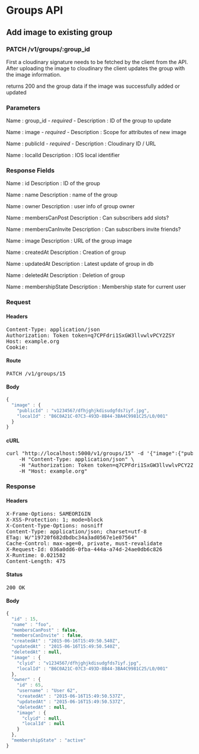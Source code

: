 # Groups API

## Add image to existing group

### PATCH /v1/groups/:group_id

First a cloudinary signature needs to be fetched by the client from the API. After uploading the image to cloudinary the client updates the group with the image information.

returns 200 and the group data if the image was successfully added or updated

### Parameters

Name : group_id *- required -*
Description : ID of the group to update

Name : image *- required -*
Description : Scope for attributes of new image

Name : publicId *- required -*
Description : Cloudinary ID / URL

Name : localId
Description : IOS local identifier


### Response Fields

Name : id
Description : ID of the group

Name : name
Description : name of the group

Name : owner
Description : user info of group owner

Name : membersCanPost
Description : Can subscribers add slots?

Name : membersCanInvite
Description : Can subscribers invite friends?

Name : image
Description : URL of the group image

Name : createdAt
Description : Creation of group

Name : updatedAt
Description : Latest update of group in db

Name : deletedAt
Description : Deletion of group

Name : membershipState
Description : Membership state for current user

### Request

#### Headers

<pre>Content-Type: application/json
Authorization: Token token=q7CPFdri1SxGW3llvwlvPCY2ZSY
Host: example.org
Cookie: </pre>

#### Route

<pre>PATCH /v1/groups/15</pre>

#### Body
```javascript
{
  "image" : {
    "publicId" : "v1234567/dfhjghjkdisudgfds7iyf.jpg",
    "localId" : "B6C0A21C-07C3-493D-8B44-3BA4C9981C25/L0/001"
  }
}
```


#### cURL

<pre class="request">curl &quot;http://localhost:5000/v1/groups/15&quot; -d &#39;{&quot;image&quot;:{&quot;publicId&quot;:&quot;v1234567/dfhjghjkdisudgfds7iyf.jpg&quot;,&quot;localId&quot;:&quot;B6C0A21C-07C3-493D-8B44-3BA4C9981C25/L0/001&quot;}}&#39; -X PATCH \
	-H &quot;Content-Type: application/json&quot; \
	-H &quot;Authorization: Token token=q7CPFdri1SxGW3llvwlvPCY2ZSY&quot; \
	-H &quot;Host: example.org&quot;</pre>

### Response

#### Headers

<pre>X-Frame-Options: SAMEORIGIN
X-XSS-Protection: 1; mode=block
X-Content-Type-Options: nosniff
Content-Type: application/json; charset=utf-8
ETag: W/&quot;19720f682dbdbc34a3ad0567e1e07564&quot;
Cache-Control: max-age=0, private, must-revalidate
X-Request-Id: 036a0dd6-0fba-444a-a74d-24ae0db6c826
X-Runtime: 0.021582
Content-Length: 475</pre>

#### Status

<pre>200 OK</pre>

#### Body

```javascript
{
  "id" : 15,
  "name" : "foo",
  "membersCanPost" : false,
  "membersCanInvite" : false,
  "createdAt" : "2015-06-16T15:49:50.540Z",
  "updatedAt" : "2015-06-16T15:49:50.540Z",
  "deletedAt" : null,
  "image" : {
    "clyid" : "v1234567/dfhjghjkdisudgfds7iyf.jpg",
    "localId" : "B6C0A21C-07C3-493D-8B44-3BA4C9981C25/L0/001"
  },
  "owner" : {
    "id" : 65,
    "username" : "User 62",
    "createdAt" : "2015-06-16T15:49:50.537Z",
    "updatedAt" : "2015-06-16T15:49:50.537Z",
    "deletedAt" : null,
    "image" : {
      "clyid" : null,
      "localId" : null
    }
  },
  "membershipState" : "active"
}
```
